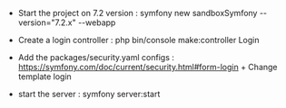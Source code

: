 - Start the project on 7.2 version : symfony new sandboxSymfony --version="7.2.x" --webapp
- Create a login controller : php bin/console make:controller Login
- Add the packages/security.yaml configs : https://symfony.com/doc/current/security.html#form-login + Change template login


- start the server : symfony server:start